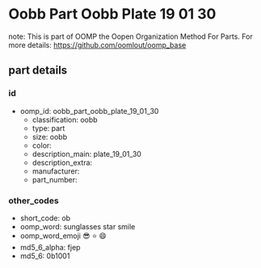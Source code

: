 # Oobb Part Oobb Plate 19 01 30  

note: This is part of OOMP the Oopen Organization Method For Parts. For more details: https://github.com/oomlout/oomp_base

##  part details





### id
* oomp_id: oobb_part_oobb_plate_19_01_30
  * classification: oobb
  * type: part
  * size: oobb
  * color: 
  * description_main: plate_19_01_30
  * description_extra: 
  * manufacturer: 
  * part_number: 

### other_codes
* short_code: ob
* oomp_word: sunglasses star smile
* oomp_word_emoji :sunglasses: :star: :smile:
* md5_6_alpha: fjep
* md5_6: 0b1001